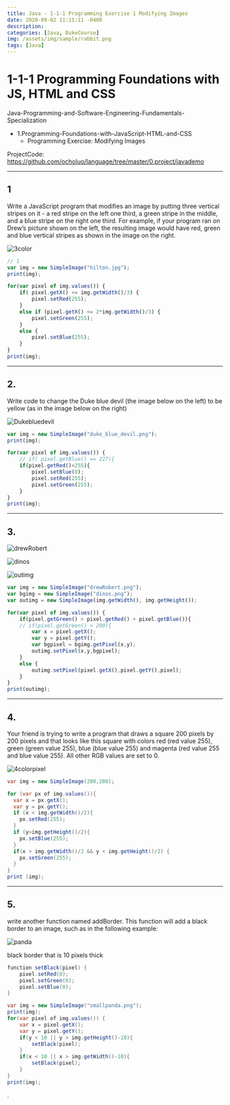 ```yaml
---
title: Java - 1-1-1 Programming Exercise 1 Modifying Images
date: 2020-09-02 11:11:11 -0400
description:
categories: [Java, DukeCourse]
img: /assets/img/sample/rabbit.png
tags: [Java]
---
```



# 1-1-1 Programming Foundations with JS, HTML and CSS


Java-Programming-and-Software-Engineering-Fundamentals-Specialization
- 1.Programming-Foundations-with-JavaScript-HTML-and-CSS
  - Programming Exercise: Modifying Images


ProjectCode: https://github.com/ocholuo/language/tree/master/0.project/javademo

---

## 1

Write a JavaScript program that modifies an image by putting three vertical stripes on it - a red stripe on the left one third, a green stripe in the middle, and a blue stripe on the right one third. For example, if your program ran on Drew’s picture shown on the left, the resulting image would have red, green and blue vertical stripes as shown in the image on the right.

![3color](./image/3color.png)

```js
// 1
var img = new SimpleImage("hilton.jpg");
print(img);

for(var pixel of img.values()) {
    if( pixel.getX() <= img.getWidth()/3) {
        pixel.setRed(255);
    }
    else if (pixel.getX() <= 2*img.getWidth()/3) {
        pixel.setGreen(255);
    }
    else {
        pixel.setBlue(255);
    }
}
print(img);
```

---

## 2.

Write code to change the Duke blue devil (the image below on the left) to be yellow (as in the image below on the right)

![Dukebluedevil](./image/Dukebluedevil.png)

```js
var img = new SimpleImage("duke_blue_devil.png");
print(img);

for(var pixel of img.values()) {
    // if( pixel.getBlue() == 227){
    if(pixel.getRed()<255){
        pixel.setBlue(0);
        pixel.setRed(255);
        pixel.setGreen(255);
    }
}
print(img);
```

---

## 3.

![drewRobert](./image/drewRobert.png)

![dinos](./image/dinos.png)

![outimg](./image/outimg.png)


```js
var img = new SimpleImage("drewRobert.png");
var bgimg = new SimpleImage("dinos.png");
var outimg = new SimpleImage(img.getWidth(), img.getHeight());

for(var pixel of img.values()) {
    if(pixel.getGreen() > pixel.getRed() + pixel.getBlue()){
    // if(pixel.getGreen() > 200){
        var x = pixel.getX();
        var y = pixel.getY();
        var bgpixel = bgimg.getPixel(x,y);
        outimg.setPixel(x,y,bgpixel);
    }
    else {
        outimg.setPixel(pixel.getX(),pixel.getY(),pixel);
    }
}
print(outimg);
```


---

## 4.

Your friend is trying to write a program that draws a square 200 pixels by 200 pixels and that looks like this square with colors red (red value 255), green (green value 255), blue (blue value 255) and magenta (red value 255 and blue value 255). All other RGB values are set to 0.


![4colorpixel](./image/4colorpixel.png)

```java
var img = new SimpleImage(200,200);

for (var px of img.values()){
  var x = px.getX();
  var y = px.getY();
  if (x < img.getWidth()/2){
    px.setRed(255);
  }
  if (y>img.getHeight()/2){
    px.setBlue(255);
  }
  if(x > img.getWidth()/2 && y < img.getHeight()/2) {
    px.setGreen(255);
  }
}
print (img);
```


---

## 5.

write another function named addBorder. This function will add a black border to an image, such as in the following example:

![panda](./image/panda.png)

black border that is 10 pixels thick

```java
function setBlack(pixel) {
    pixel.setRed(0);
    pixel.setGreen(0);
    pixel.setBlue(0);
}

var img = new SimpleImage("smallpanda.png");
print(img);
for(var pixel of img.values()) {
    var x = pixel.getX();
    var y = pixel.getY();
    if(y < 10 || y > img.getHeight()-10){
        setBlack(pixel);
    }
    if(x < 10 || x > img.getWidth()-10){
        setBlack(pixel);
    }
}
print(img);
```






.
